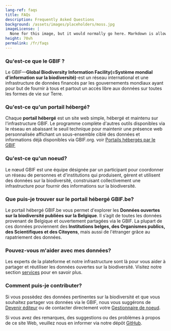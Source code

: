 ```yaml
---
lang-ref: faqs
title: FAQs
description: Frequently Asked Questions
background: /assets/images/placeholders/moss.jpg
imageLicense: |
  None for this image, but it would normally go here. Markdown is allowed.
height: 70vh
permalink: /fr/faqs
---
```


### Qu'est-ce que le GBIF ?

Le GBIF—**Global Biodiversity Information Facility(=Système mondial d’information sur la biodiversité)**-est un réseau international et une infrastructure de données financés par les gouvernements mondiaux ayant pour but de fournir à tous et partout un accès libre aux données sur toutes les formes de vie sur Terre.

### Qu'est-ce qu'un portail hébergé?

Chaque **portail hébergé** est un site web simple, hébergé et maintenu sur l'infrastructure GBIF. Le programme complète d'autres outils disponibles via le réseau en abaissant le seuil technique pour maintenir une présence web personnalisée affichant un sous-ensemble ciblé des données et informations déjà disponibles via GBIF.org. voir [Portails hébergés par le GBIF](https://www.gbif.org/fr/hosted-portals)

### Qu'est-ce qu'un noeud?

Le nœud GBIF est une équipe désignée par un participant pour coordonner un réseau de personnes et d'institutions qui produisent, gèrent et utilisent des données sur la biodiversité, construisant collectivement une infrastructure pour fournir des informations sur la biodiversité.

### Que puis-je trouver sur le portail hébergé GBIF.be?

Le portail hébergé GBIF.be vous permet d'explorer les **Données ouvertes sur la biodiversité publiées sur la Belgique**. Il s’agit de toutes les données provenant de Belgique et ouvertement partagées via le GBIF.
La plupart de ces données proviennent des **Institutions belges, des Organismes publics, des Scientifiques et des Citoyens**, mais aussi de l'étranger grâce au rapatriement des données.

### Pouvez-vous m'aider avec mes données?

Les experts de la plateforme et notre infrastructure sont là pour vous aider à partager et réutiliser les données ouvertes sur la biodiversité. Visitez notre section [services](/services) pour en savoir plus.

### Comment puis-je contributer?

Si vous possèdez des données pertinentes sur la biodiversité et que vous souhaitez partager vos données via le GBIF, nous vous suggérons de [Devenir éditeur](https://www.gbif.org/become-a-publisher) ou de contacter directement votre [Gestionnaire de noeud](mailto:contact@biodivsersity.be).

Si vous avez des remarques, des suggestions ou des problèmes à propos de ce site Web, veuillez nous en informer via notre dépôt [GitHub](https://github.com/gbif/hp-gbif-be).
